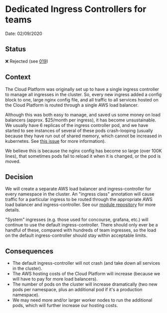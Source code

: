 # Dedicated Ingress Controllers for teams

Date: 02/09/2020

## Status

❌ Rejected (see [019](019-Shared-Ingress-Controllers.md))

## Context

The Cloud Platform was originally set up to have a single ingress controller to
manage all ingresses in the cluster. So, every new ingress added a config block
to one, large nginx config file, and all traffic to all services hosted on the
Cloud Platform is routed through a single AWS load balancer.

Although this was both easy to manage, and saved us some money on load
balancers (approx. $25/month per ingress), it has become unsustainable. We
usually have 6 replicas of the ingress controller pod, and we have started to
see instances of several of these pods crash-looping (usually because they have
run out of shared memory, which cannot be increased in kubernetes. See [this
issue] for more information).

We believe this is because the nginx config has become so large (over 100K
lines), that sometimes pods fail to reload it when it is changed, or the pod is
moved.

## Decision

We will create a separate AWS load balancer and ingress-controller for every
namespace in the cluster. An "ingress class" annotation will cause traffic for
a particular ingress to be routed through the appropriate AWS load balancer and
ingress-controller. See our [module repository] for more details.

"System" ingresses (e.g. those used for concourse, grafana, etc.) will continue
to use the default ingress-controller. There should only ever be a handful of
these, compared with hundreds of team ingresses, so the load on the default
ingress-controller should stay within acceptable limits.

## Consequences

* The default ingress-controller will not crash (and take down all services in
  the cluster).
* The AWS hosting costs of the Cloud Platform will increase (because we will
  have to pay for more load balancers).
* The number of pods on the cluster will increase dramatically (two new pods
  per namespace, plus an additional pod if it's a production namespace).
* We may need more and/or larger worker nodes to run the additional pods, which
  will further increase our hosting costs.

[module repository]: https://github.com/ministryofjustice/cloud-platform-terraform-teams-ingress-controller
[this issue]: https://github.com/kubernetes/kubernetes/issues/28272
